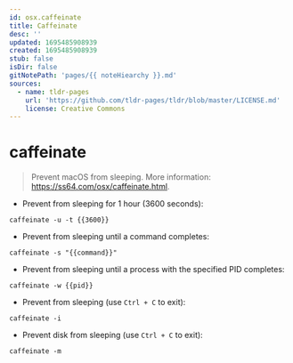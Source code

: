 ```yaml
---
id: osx.caffeinate
title: Caffeinate
desc: ''
updated: 1695485908939
created: 1695485908939
stub: false
isDir: false
gitNotePath: 'pages/{{ noteHiearchy }}.md'
sources:
  - name: tldr-pages
    url: 'https://github.com/tldr-pages/tldr/blob/master/LICENSE.md'
    license: Creative Commons
---
```

# caffeinate

> Prevent macOS from sleeping.
> More information: <https://ss64.com/osx/caffeinate.html>.

- Prevent from sleeping for 1 hour (3600 seconds):

`caffeinate -u -t {{3600}}`

- Prevent from sleeping until a command completes:

`caffeinate -s "{{command}}"`

- Prevent from sleeping until a process with the specified PID completes:

`caffeinate -w {{pid}}`

- Prevent from sleeping (use `Ctrl + C` to exit):

`caffeinate -i`

- Prevent disk from sleeping (use `Ctrl + C` to exit):

`caffeinate -m`

